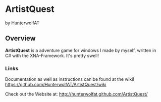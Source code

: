 ArtistQuest
====================
by HunterwolfAT

Overview
---------------------

**ArtistQuest** is a adventure game for windows I made by myself, written in C# with the XNA-Framework. It's pretty swell!

### Links

Documentation as well as instructions can be found at the wiki! https://github.com/HunterwolfAT/ArtistQuest/wiki

Check out the Website at: http://hunterwolfat.github.com/ArtistQuest/
